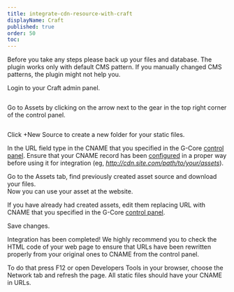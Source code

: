 ```yaml
---
title: integrate-cdn-resource-with-craft
displayName: Craft
published: true
order: 50
toc:
---
```

Before you take any steps please back up your files and database. The plugin works only with default CMS pattern. If you manually changed CMS patterns, the plugin might not help you.

Login to your Craft admin panel.

<img src="https://support.gcore.com/hc/ru/article_attachments/115000083605/1.JPG" alt="">

Go to Assets by clicking on the arrow next to the gear in the top right corner of the control panel.

<img src="https://support.gcore.com/hc/ru/article_attachments/115000083625/22.JPG" alt="">

Click +New Source to create a new folder for your static files.

<img src="https://support.gcore.com/hc/ru/article_attachments/115000083645/3.JPG" alt="">In the URL field type in the CNAME that you specified in the G-Core [control panel](https://control.gcdn.co/). Ensure that your CNAME record has been [configured](https://support.gcore.com/hc/en-us/articles/213969769-%D0%A1NAME) in a proper way before using it for integration (eg, _http://cdn.site.com/path/to/your/assets_).

<img src="https://support.gcore.com/hc/ru/article_attachments/115000083805/4.JPG" alt="">Go to the Assets tab, find previously created asset source and download your files.  
<img src="https://support.gcore.com/hc/ru/article_attachments/115000081769/5.JPG" alt="">Now you can use your asset at the website.

If you have already had created assets, edit them replacing URL with CNAME that you specified in the G-Core [control panel](https://control.gcdn.co/).  
<img src="https://support.gcore.com/hc/ru/article_attachments/115000081889/6.JPG" alt="">

Save changes.

Integration has been completed! We highly recommend you to check the HTML code of your web page to ensure that URLs have been rewritten properly from your original ones to CNAME from the control panel.

To do that press F12 or open Developers Tools in your browser, choose the Network tab and refresh the page. All static files should have your CNAME in URLs.